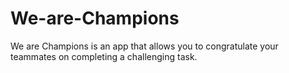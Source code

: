 # We-are-Champions
We are Champions is an app that allows you to congratulate your teammates on completing a challenging task.
